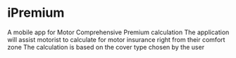 # iPremium
A mobile app for Motor Comprehensive Premium calculation
The application will assist motorist to calculate for motor insurance right from their comfort zone
The calculation is based on the cover type chosen by the user
